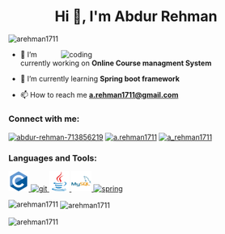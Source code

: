 <h1 align="center">Hi 👋, I'm Abdur Rehman</h1>
<p align="left"> <img src="https://komarev.com/ghpvc/?username=arehman1711&label=Profile%20views&color=0e75b6&style=flat" alt="arehman1711" /> </p>
<img align="right" alt="coding" width="400" src="https://i.pinimg.com/originals/50/83/e0/5083e0a2a7dcaae07c142e8b87036a27.gif">

- 🔭 I’m currently working on **Online Course managment System**

- 🌱 I’m currently learning **Spring boot framework**

- 📫 How to reach me **a.rehman1711@gmail.com**

<h3 align="left">Connect with me:</h3>
<p align="left">
<a href="https://linkedin.com/in/abdur-rehman-713856219" target="blank"><img align="center" alt="abdur-rehman-713856219" height="30" width="40" /></a>
<a href="https://instagram.com/a.rehman1711" target="blank"><img align="center" alt="a.rehman1711" height="30" width="40" /></a>
<a href="https://www.hackerrank.com/a_rehman1711" target="blank"><img align="center" alt="a_rehman1711" height="30" width="40" /></a>
</p>

<h3 align="left">Languages and Tools:</h3>
<p align="left"> <a href="https://www.cprogramming.com/" target="_blank" rel="noreferrer"> <img src="https://raw.githubusercontent.com/devicons/devicon/master/icons/c/c-original.svg" alt="c" width="40" height="40"/> </a> <a href="https://git-scm.com/" target="_blank" rel="noreferrer"> <img src="https://www.vectorlogo.zone/logos/git-scm/git-scm-icon.svg" alt="git" width="40" height="40"/> </a> <a href="https://www.java.com" target="_blank" rel="noreferrer"> <img src="https://raw.githubusercontent.com/devicons/devicon/master/icons/java/java-original.svg" alt="java" width="40" height="40"/> </a> <a href="https://www.mysql.com/" target="_blank" rel="noreferrer"> <img src="https://raw.githubusercontent.com/devicons/devicon/master/icons/mysql/mysql-original-wordmark.svg" alt="mysql" width="40" height="40"/> </a> <a href="https://spring.io/" target="_blank" rel="noreferrer"> <img src="https://www.vectorlogo.zone/logos/springio/springio-icon.svg" alt="spring" width="40" height="40"/> </a> </p>

<p><img align="left" src="https://github-readme-stats.vercel.app/api/top-langs?username=arehman1711&show_icons=true&locale=en&layout=compact" alt="arehman1711" /></p>

<p>&nbsp;<img align="center" src="https://github-readme-stats.vercel.app/api?username=arehman1711&show_icons=true&locale=en" alt="arehman1711" /></p>

<p><img align="center" src="https://github-readme-streak-stats.herokuapp.com/?user=arehman1711&" alt="arehman1711" /></p>
